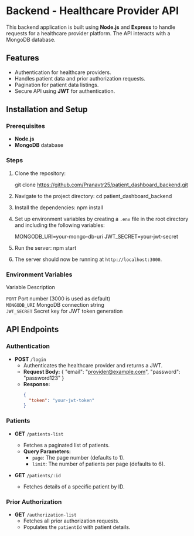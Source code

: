 # Backend - Healthcare Provider API

This backend application is built using **Node.js** and **Express** to handle requests for a healthcare provider platform. The API interacts with a MongoDB database.

## Features

- Authentication for healthcare providers.
- Handles patient data and prior authorization requests.
- Pagination for patient data listings.
- Secure API using **JWT** for authentication.
  
## Installation and Setup

### Prerequisites
- **Node.js** 
- **MongoDB** database 

### Steps

1. Clone the repository:

    git clone https://github.com/Pranavtr25/patient_dashboard_backend.git
    

2. Navigate to the project directory:
    cd patient_dashboard_backend

3. Install the dependencies:
    npm install

4. Set up environment variables by creating a `.env` file in the root directory and including the following variables:

    MONGODB_URI=your-mongo-db-uri
    JWT_SECRET=your-jwt-secret

5. Run the server:
    npm start

6. The server should now be running at `http://localhost:3000`.

### Environment Variables

 Variable       Description                                        

 `PORT`         Port number (3000 is used as default)     
 `MONGODB_URI`  MongoDB connection string                          
 `JWT_SECRET`  Secret key for JWT token generation                

## API Endpoints

### **Authentication**
- **POST** `/login`
  - Authenticates the healthcare provider and returns a JWT.
  - **Request Body:**
    {
      "email": "provider@example.com",
      "password": "password123"
    }
  - **Response:**
    ```json
    {
      "token": "your-jwt-token"
    }
    ```

### **Patients**
- **GET** `/patients-list`
  - Fetches a paginated list of patients.
  - **Query Parameters:**
    - `page`: The page number (defaults to 1).
    - `limit`: The number of patients per page (defaults to 6).

- **GET** `/patients/:id`
  - Fetches details of a specific patient by ID.

### **Prior Authorization**
- **GET** `/authorization-list`
  - Fetches all prior authorization requests.
  - Populates the `patientId` with patient details.



